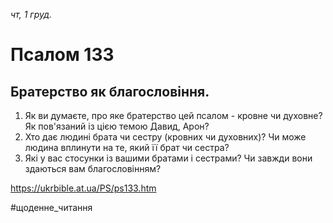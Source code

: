 
_чт, 1 груд._

# Псалом 133

## Братерство як благословіння.
1. Як ви думаєте, про яке братерство цей псалом - кровне чи духовне? Як пов'язаний із цією темою Давид, Арон?
2. Хто дає людині брата чи сестру (кровних чи духовних)? Чи може людина вплинути на те, який її брат чи сестра?
3. Які у вас стосунки із вашими братами і сестрами? Чи завжди вони здаються вам благословінням?

https://ukrbible.at.ua/PS/ps133.htm

#щоденне_читання
